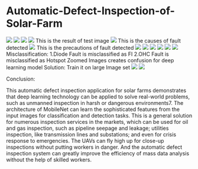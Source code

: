 # Automatic-Defect-Inspection-of-Solar-Farm  

<img src="./Dataset/ref/images1.PNG">
<img src="./Dataset/ref/images2.PNG">
<img src="./Dataset/ref/images3.PNG">
<img src="./Dataset/ref/images4.PNG">  
This is the result of test image
<img src="./Dataset/ref/images5.PNG">
This is the causes of fault detected
<img src="./Dataset/ref/images6.PNG">
This is the precautions of fault detected
<img src="./Dataset/ref/images7.PNG">
<img src="./Dataset/ref/images8.PNG">
<img src="./Dataset/ref/images9.PNG">
<img src="./Dataset/ref/images10.PNG">
<img src="./Dataset/ref/images11.PNG">
<img src="./Dataset/ref/images12.PNG">  
  Misclassification:       
  1.Diode Fault is misclassified as FI           
  2.OHC Fault is misclassified as Hotspot    
  Zoomed Images creates confusion for deep learning model  
  Solution: Train it on large Image set    
<img src="./Dataset/ref/images13.PNG">  
<img src="./Dataset/ref/images14.PNG">  



  
Conclusion:  
  
This automatic defect inspection application for solar farms demonstrates that deep learning technology can be applied to solve real-world problems, such as unmanned inspection in harsh or dangerous environments7. The architecture of MobileNet can learn the sophisticated features from the input images for classification and detection tasks. This is a general solution for numerous inspection services in the markets, which can be used for oil and gas inspection, such as pipeline seepage and leakage; utilities inspection, like transmission lines and substations; and even for crisis response to emergencies. The UAVs can fly high up for close-up inspections without putting workers in danger. And the automatic defect inspection system can greatly improve the efficiency of mass data analysis without the help of skilled workers.  

